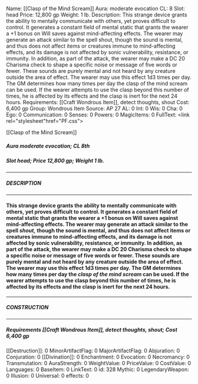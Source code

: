 Name: [[Clasp of the Mind Scream]]
Aura: moderate evocation
CL: 8
Slot: head
Price: 12,800 gp
Weight: 1 lb.
Description: This strange device grants the ability to mentally communicate with others, yet proves difficult to control. It generates a constant field of mental static that grants the wearer a +1 bonus on Will saves against mind-affecting effects. The wearer may generate an attack similar to the spell shout, though the sound is mental, and thus does not affect items or creatures immune to mind-affecting effects, and its damage is not affected by sonic vulnerability, resistance, or immunity. In addition, as part of the attack, the wearer may make a DC 20 Charisma check to shape a specific noise or message of five words or fewer. These sounds are purely mental and not heard by any creature outside the area of effect. The wearer may use this effect 1d3 times per day. The GM determines how many times per day the clasp of the mind scream can be used. If the wearer attempts to use the clasp beyond this number of times, he is affected by its effects and the clasp is inert for the next 24 hours.
Requirements: [[Craft Wondrous Item]], detect thoughts, shout
Cost: 6,400 gp
Group: Wondrous Item
Source: AP 27
AL: 0
Int: 0
Wis: 0
Cha: 0
Ego: 0
Communication: 0
Senses: 0
Powers: 0
MagicItems: 0
FullText: <link rel="stylesheet"href="PF.css"><div class="heading"><p class="alignleft">[[Clasp of the Mind Scream]]</p><div style="clear: both;"></div></div><div><h5><b>Aura </b>moderate evocation; <b>CL </b>8th</h5><h5><b>Slot </b>head; <b>Price </b>12,800 gp; <b>Weight </b>1 lb.</h5></div><hr/><div><h5><b>DESCRIPTION</b></h5></div><hr/><div><h4><p>This strange device grants the ability to mentally communicate with others, yet proves difficult to control. It generates a constant field of mental static that grants the wearer a +1 bonus on Will saves against mind-affecting effects. The wearer may generate an attack similar to the spell <i>shout,</i> though the sound is mental, and thus does not affect items or creatures immune to mind-affecting effects, and its damage is not affected by sonic vulnerability, resistance, or immunity. In addition, as part of the attack, the wearer may make a DC 20 Charisma check to shape a specific noise or message of five words or fewer. These sounds are purely mental and not heard by any creature outside the area of effect. The wearer may use this effect 1d3 times per day. The GM determines how many times per day the <i>clasp of the mind scream</i> can be used. If the wearer attempts to use the clasp beyond this number of times, he is affected by its effects and the clasp is inert for the next 24 hours.</p></h4></div><hr/><div><h5><b>CONSTRUCTION</b></h5></div><hr/><div><h5><b>Requirements </b>[[Craft Wondrous Item]], <i>detect thoughts</i>, <i>shout</i>; <b>Cost </b>6,400 gp</h5></div>
[[Destruction]]: 0
MinorArtifactFlag: 0
MajorArtifactFlag: 0
Abjuration: 0
Conjuration: 0
[[Divination]]: 0
Enchantment: 0
Evocation: 0
Necromancy: 0
Transmutation: 0
AuraStrength: 0
WeightValue: 0
PriceValue: 0
CostValue: 0
Languages: 0
BaseItem: 0
LinkText: 0
id: 328
Mythic: 0
LegendaryWeapon: 0
Illusion: 0
Universal: 0
effects: 0
